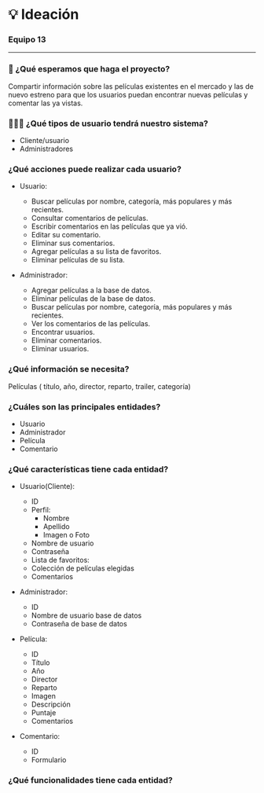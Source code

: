 # 💡 Ideación
### Equipo 13

***

### 🎯  ¿Qué esperamos que haga el proyecto?

Compartir información sobre las películas existentes en el mercado y las de nuevo estreno para que los usuarios puedan encontrar nuevas películas y comentar las ya vistas.

### 👨‍👩‍👦  ¿Qué tipos de usuario tendrá nuestro sistema?

* Cliente/usuario
* Administradores

### ¿Qué acciones puede realizar cada usuario?

* Usuario:
    * Buscar películas por nombre, categoría, más populares y más recientes.
    * Consultar comentarios de películas.
    * Escribir comentarios en las películas que ya vió.
    * Editar su comentario.
    * Eliminar sus comentarios.
    * Agregar películas a su lista de favoritos.
    * Eliminar películas de su lista.

* Administrador:
    * Agregar películas a la base de datos.
    * Eliminar películas de la base de datos.
    * Buscar películas por nombre, categoría, más populares y más recientes.
    * Ver los comentarios de las películas.
    * Encontrar usuarios.
    * Eliminar comentarios.
    * Eliminar usuarios.

### ¿Qué información se necesita?

Películas ( título, año, director, reparto, trailer, categoría)

### ¿Cuáles son las principales entidades?

* Usuario
* Administrador
* Película
* Comentario

### ¿Qué características tiene cada entidad?

* Usuario(Cliente):  
    * ID
    * Perfil:
        * Nombre
        * Apellido
        * Imagen o Foto
    * Nombre de usuario 
    * Contraseña
    * Lista de favoritos:
    * Colección de películas elegidas
    * Comentarios

* Administrador:
    * ID
    * Nombre de usuario base de datos
    * Contraseña de base de datos

* Película:
    * ID
    * Título 
    * Año
    * Director
    * Reparto
    * Imagen 
    * Descripción 
    * Puntaje
    * Comentarios

* Comentario:
    * ID
    * Formulario

### ¿Qué funcionalidades tiene cada entidad?

